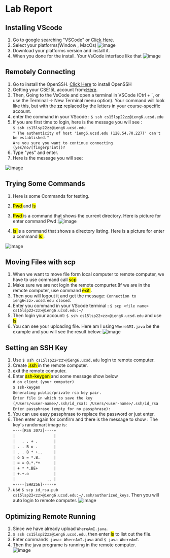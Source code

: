 # Lab Report

## Installing VScode
  1. Go to google searching "VSCode" or [Click Here](https://code.visualstudio.com/).
  2. Select your platforms(Window , MacOs)
  ![image](https://user-images.githubusercontent.com/103209100/162337138-daccb456-a0b8-4fee-9f4e-355e48a21239.png)
  3. Download your platforms version and install it.
  4. When you done for the install. Your VsCode interface like that
  ![image](https://user-images.githubusercontent.com/103209100/162337349-4fd9422e-30b4-4856-b9dc-6ee493b3f346.png)
## Remotely Connecting
1. Go to install the OpenSSH. [Click Here](https://docs.microsoft.com/en-us/windows-server/administration/openssh/openssh_install_firstuse) to install OpenSSH
2. Getting your CSE15L account from:[Here](https://sdacs.ucsd.edu/~icc/index.php).
3. Then, Going to the VsCode and  open a terminal in VSCode (Ctrl + `, or use the Terminal → New
Terminal menu option). Your command will look like this, but with the **zz** replaced by the
letters in your course-specific account.
4. enter the command in your VScode : `$ ssh cs15lsp22zz@ieng6.ucsd.edu`
5. If you are first time to login, here is the message you will see :
   <br />`$ ssh cs15lsp22zz@ieng6.ucsd.edu`
<br /> `" The authenticity of host 'ieng6.ucsd.edu (128.54.70.227)' can't be established."`
<br /> `Are you sure you want to continue connecting (yes/no/[fingerprint])?`
6. Type "yes" and enter.
7. Here is the message you will see:

![image](https://user-images.githubusercontent.com/103209100/162338896-a98c3454-ad03-4f1c-a6e5-04dd922807f5.png)

## Trying Some Commands
1. Here is some Commands for testing.
2.  <mark>Pwd </mark>  and  <mark>ls </mark>
3.  <mark>Pwd </mark> is a command that shows the current directory.
  Here is picture for enter command Pwd :![image](https://user-images.githubusercontent.com/103209100/162340622-b97f840c-7b98-4a67-a6e4-9d337ef958b9.png)
 
4.  <mark>ls </mark> is a command that shows a directory listing.
  Here is a picture for enter a command  <mark>ls </mark>:
  
 ![image](https://user-images.githubusercontent.com/103209100/162340573-e9c208fb-69f4-4e8c-91a1-6a43a4233eee.png)


## Moving Files with scp
1. When we want to move file form local computer to remote computer, we have to use command call  <mark>scp </mark>
2. Make sure we are not login the remote compurter.(If we are in the remote computer, use command  <mark>exit </mark>. 
3. Then you will logout it and get the message: `Connection to ieng6<zz>.ucsd.edu closed.`
4. Enter you command in your VScode terminal : `$ scp <file name> cs15lsp22<zz>@ieng6.ucsd.edu:~/`
5. Then login your account: `$ ssh cs15lsp22<zz>@ieng6.ucsd.edu` and use  <mark>ls </mark> 
6. You can see your uploading file.
   Here am I using `WhereAMI.java` be the example and you will see the result below:
  ![image](https://user-images.githubusercontent.com/103209100/162341494-100ce076-1d66-4971-b3f3-5d9cad45e8d4.png)

## Setting an SSH Key
1. Use `$ ssh cs15lsp22<zz>@ieng6.ucsd.edu` login to remote computer.
2. Create  <mark>.ssh </mark> in the remote computer.
3. exit the remote computer.
4. Enter  <mark>ssh-keygen </mark> and some message show below
<br /> `# on client (your computer) `
<br /> `$ ssh-keygen `
<br /> `Generating public/private rsa key pair. `
<br /> `Enter file in which to save the key `
<br /> `(/Users/<user-name>/.ssh/id_rsa): /Users/<user-name>/.ssh/id_rsa `
 <br />`Enter passphrase (empty for no passphrase): `
5. You can use easy passphrase to replace the password or just enter.
6. Then enter again for comfirm and there is the message to show : The key's randomart image is:
<br />`+---[RSA 3072]----+`
<br />`|                 |`
<br />`|   . . + .       |`
<br />`| . . B o .       |`
<br />`| . . B * +..     |`
<br />`| o S = *.B.      |`
<br />`| = = O.*.*+      |`
<br />`| + * *.BE+       |`
<br />`| +.+.o           |`
<br />`|              .. |`
<br />`+----[SHA256]-----+`
7. use `$ scp id_rsa.pub cs15lsp22<zz>@ieng6.ucsd.edu:~/.ssh/authorized_keys`. Then you will auto login to remote computer.
  ![image](https://user-images.githubusercontent.com/103209100/162490937-008cd781-b3e7-40f5-b2ef-4cfbdb4c9652.png)
  
## Optimizing Remote Running
1. Since we have already upload `WhereAmI.java`.
2. `$ ssh cs15lsp22zz@ieng6.ucsd.edu`, then enter <mark>ls</mark> to list out the file.
3. Enter command`$ javac WhereAmI.java` and `$ java WhereAmI`.
4. Then the java programe is running in the remote computer.
  <br /> ![image](https://user-images.githubusercontent.com/103209100/162491877-7b2b0d5a-f90f-4ff3-962a-f12c0c5a776a.png)


